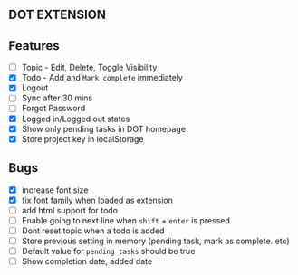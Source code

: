 ## DOT EXTENSION

## Features
- [ ] Topic - Edit, Delete, Toggle Visibility
- [x] Todo - Add and `Mark complete` immediately
- [x] Logout
- [ ] Sync after 30 mins
- [ ] Forgot Password
- [x] Logged in/Logged out states
- [x] Show only pending tasks in DOT homepage
- [x] Store project key in localStorage
## Bugs
- [x] increase font size
- [x] fix font family when loaded as extension
- [ ] add html support for todo
- [ ] Enable going to next line when `shift` + `enter` is pressed
- [ ] Dont reset topic when a todo is added
- [ ] Store previous setting in memory (pending task, mark as complete..etc)
- [ ] Default value for `pending tasks` should be true
- [ ] Show completion date, added date